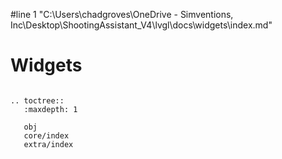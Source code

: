 #line 1 "C:\\Users\\chadgroves\\OneDrive - Simventions, Inc\\Desktop\\ShootingAssistant_V4\\lvgl\\docs\\widgets\\index.md"
# Widgets

```eval_rst

.. toctree::
   :maxdepth: 1

   obj
   core/index
   extra/index
```



